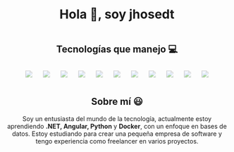 <h1 align="center">Hola 👋, soy jhosedt</h1>

<div id="main-content">
  <!-- Promotional screen - animated image carousel -->
  <div id="carousel" align="center">
    <img id="promo-image" src="https://encrypted-tbn0.gstatic.com/images?q=tbn:ANd9GcTj8r_zQGxyzANwOl_HhdwBhbXGWShjhCy6Rf2SVgbnherHmNeUjMU8wtDVKsmHWm8L4A8&usqp=CAU"
    src="https://encrypted-tbn0.gstatic.com/images?q=tbn:ANd9GcTj8r_zQGxyzANwOl_HhdwBhbXGWShjhCy6Rf2SVgbnherHmNeUjMU8wtDVKsmHWm8L4A8&usqp=CAU" alt="Promocional" />
    
  </div>

  <!-- Blinking icons for tech stack -->
  <h2 align="center">Tecnologías que manejo 💻</h2>
  <div id="tech-icons" align="center">
    <img src="https://img.shields.io/badge/JavaScript-F7DF1E?style=for-the-badge&logo=javascript&logoColor=black" />
    <img src="https://img.shields.io/badge/Java-007396?style=for-the-badge&logo=java&logoColor=white" />
    <img src="https://img.shields.io/badge/C++-00599C?style=for-the-badge&logo=cplusplus&logoColor=white" />
    <img src="https://img.shields.io/badge/HTML-E34F26?style=for-the-badge&logo=html5&logoColor=white" />
    <img src="https://img.shields.io/badge/.NET-512BD4?style=for-the-badge&logo=dotnet&logoColor=white" />
    <img src="https://img.shields.io/badge/Python-3776AB?style=for-the-badge&logo=python&logoColor=white" />
    <img src="https://img.shields.io/badge/Angular-DD0031?style=for-the-badge&logo=angular&logoColor=white" />
    <img src="https://img.shields.io/badge/Visual_Basic-5C2D91?style=for-the-badge&logo=microsoft&logoColor=white" />
    <img src="https://img.shields.io/badge/Docker-2496ED?style=for-the-badge&logo=docker&logoColor=white" />
    <img src="https://img.shields.io/badge/Excel-217346?style=for-the-badge&logo=microsoftexcel&logoColor=white" />
    <img src="https://img.shields.io/badge/Word-2B579A?style=for-the-badge&logo=microsoftword&logoColor=white" />
  </div>

  <!-- Personal description -->
  <h2 align="center">Sobre mí 😃</h2>
  <p align="center">
    Soy un entusiasta del mundo de la tecnología, actualmente estoy aprendiendo <strong>.NET, Angular, Python</strong> y <strong>Docker</strong>, 
    con un enfoque en bases de datos. Estoy estudiando para crear una pequeña empresa de software y tengo experiencia como freelancer en varios proyectos.
  </p>
</div>

<!-- CSS for hover effects and styling -->
<style>
  /* Style for the carousel */
  #carousel {
    overflow: hidden;
    position: relative;
    width: 80%; /* Asegúrate de que esto coincida con el ancho de la imagen */
    margin: 0 auto; /* Centrar el carrusel */
  }

  #promo-image {
    width: 100%;
    border-radius: 50% 51px;
    position: absolute; /* Asegúrate de que la imagen esté en una posición absoluta para moverla */
    transition: transform 1s ease; /* Añade la transición */
  }

  /* Style for the project cards */
  .card {
    width: 300px;
    border: 2px solid #f0f0f0;
    border-radius: 15px;
    overflow: hidden;
    transition: transform 0.3s ease, box-shadow 0.3s ease;
    cursor: pointer;
    text-align: center;
  }

  .card:hover {
    transform: scale(1.05);
    box-shadow: 0px 10px 15px rgba(0, 0, 0, 0.1);
  }

  .card img {
    width: 100%;
    height: 200px;
    object-fit: cover;
  }

  .card .details {
    padding: 15px;
  }

  .card .details h3 {
    margin: 10px 0;
    font-size: 1.5em;
    color: #333;
  }

  .card .details p {
    color: #777;
  }

  .card:hover img {
    transform: rotate(5deg);
    transition: transform 0.3s ease;
  }

  #tech-icons img {
    animation: blinkIcon 1.5s infinite alternate;
    margin: 10px;
  }

  @keyframes blinkIcon {
    0% { opacity: 0.5; transform: scale(1); }
    100% { opacity: 1; transform: scale(1.1); }
  }
</style>

<!-- Script for image slideshow -->
<script>
  document.addEventListener("DOMContentLoaded", function() {
    const images = [
      'https://source.unsplash.com/random/800x400?coding',
      'https://source.unsplash.com/random/800x400?technology',
      'https://source.unsplash.com/random/800x400?software'
    ];
    let currentImageIndex = 0;

    setInterval(() => {
      const promoImage = document.getElementById('promo-image');
      currentImageIndex = (currentImageIndex + 1) % images.length;

      // Cambiar la posición de la imagen
      promoImage.style.transform = `translateX(${100 * currentImageIndex}%)`;
      promoImage.src = images[currentImageIndex];
    }, 5000); // Cambiar imagen cada 5 segundos
  });
</script>
